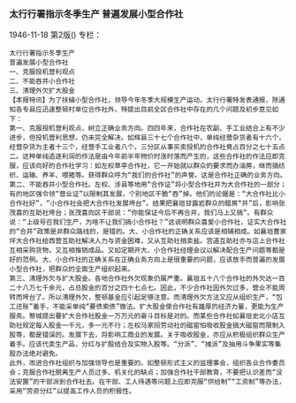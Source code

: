### 太行行署指示冬季生产  普遍发展小型合作社

1946-11-18
第2版()
专栏：

    太行行署指示冬季生产
    普遍发展小型合作社
    一、克服投机营利观点
    二、不能吞并小合作社
    三、清理外欠扩大股金
    【本报特讯】为了扶植小型合作社，领导今年冬季大规模生产运动，太行行署特发表通报，除通知各专县应迅速整顿村单位合作社外，特提出目前全区合作社中存在的几个问题及初步意见如下：
    第一、克服投机营利观点，树立正确业务方向。四四年来，合作社在农副、手工业结合上有不少进步，但投机营利思想，仍未完全解决。如辉县三十七个合作社中，单纯经营杂货者有十六个，经营杂货为主者十三个，经营手工业者八个。三分区从事买卖投机的合作社竟占百分之七十五点二。这种单纯追逐利润的作法是由今年前半年物价时涨时落而产生的，这些合作社的作法应即克服，应该向好的合作社学习：如左权草亭合作社，它一开始就以群众的要求而办油房，继而搞纺织、运输、养羊、喂猪等。获得群众呼为“我们的合作社”的声誉。这是合作社正确的业务方向。
    第二、不能吞并小型合作社。左权、涉县等地用“合作证”将小型合作社并为大合作社的一部分；有的地区强令领“营业证”以限制其发展，个别地区干脆“吞”掉。他们的论据是：“大合作社比小合作社好”，“小合作社会把大合作社发展垮台”。结果把襄垣甘露岩群众的醋房“并”后，影响张茂喜的互助社垮台；张茂喜向区干部说：“你能保证今后不再合并，我们马上又搞”。有群众说：“上级号召我们生产，为啥不让我们搞小合作社？”这说明群众喜爱小合作社，证实大合作社的“合并”政策是非群众路线的，是错的。大、小合作社的正确关系应该是相辅相成。如襄垣曹家坪大合作社给西营互助社解决人力与资金困难，又从互助社捎卖盐。宫道互助社亦与店上合作社互相采购货物，又互相推销成品。又如定期开大、小合作社经理会议以解决配合生产问题等都是好的范例。大、小合作社的正确关系在正确业务方向上是很重要的问题，应该放手而普遍的发展小型合作社，把群众的全面生产组织起来。
    第三、清理外欠与扩大股金。各地合作社外欠现象仍属严重。襄垣五十八个合作社的外欠达一百二十八万七千余元，占总股金的百分之四十七点七。因此，不少合作社因外欠过多，营业不能周转而垮台了。所以清理外欠，整顿基金应引起足够注意。而清理外欠方法又应从组织生产，“包工还账”着手，不能采单纯“要债索债”做法。扩大股金使合作社有雄厚的经济力量，更能为生产服务。黎城提出要扩大合作社股金一万万元的奋斗目标是对的。而某些合作社如襄垣史北小店互助社规定每人股金一千元，多一元不行；左权马家拐劳动社的磁窑怕吸收股金搞大磁窑而限制入股等，都是错误的。发展下去，将影响工商业的发展。关于吸收股金，亦应从积极组织群众生产着手。应该代卖生产品，分红与扩股结合及实物入股等。“分派”、“摊派”及抽用斗争果实等集股办法绝对避免。
    此外，改进合作社组织与加强领导也是重要的。如整顿形式主义的监理事会，组织各业合作委员会；克服合作社脱离生产人员过多、机关化的缺点；加强合作社干部教育，不要把认识差而“没法安置”的干部派到合作社去。在干部、工人待遇等问题上应即克服“供给制”“工资制”等办法，采用“劳资分红”以提高工作人员的积极性。
